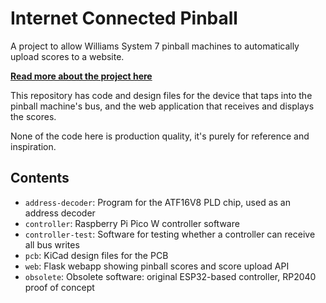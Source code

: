 # Internet Connected Pinball

A project to allow Williams System 7 pinball machines to automatically upload scores to a website.

[**Read more about the project here**](https://eli.lipsitz.net/posts/internet-connected-pinball/)

This repository has code and design files for the device that taps into the pinball machine's bus, and the web application that receives and displays the scores.

None of the code here is production quality, it's purely for reference and inspiration. 

## Contents
* `address-decoder`: Program for the ATF16V8 PLD chip, used as an address decoder
* `controller`: Raspberry Pi Pico W controller software
* `controller-test`: Software for testing whether a controller can receive all bus writes
* `pcb`: KiCad design files for the PCB
* `web`: Flask webapp showing pinball scores and score upload API
* `obsolete`: Obsolete software: original ESP32-based controller, RP2040 proof of concept
